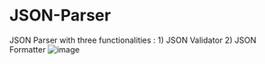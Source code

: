 # JSON-Parser
JSON Parser with three functionalities : 1) JSON Validator  2) JSON Formatter 
![image](https://github.com/user-attachments/assets/18a5f25b-ee9b-438a-9e2d-764c1366d96b)

